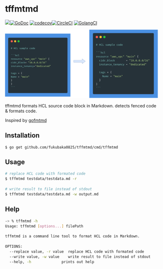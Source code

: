 # tffmtmd

<img src="https://img.shields.io/badge/go-v1.13-blue.svg"/>[![GoDoc](https://godoc.org/github.com/po3rin/gofmtmd?status.svg)](https://godoc.org/github.com/fukubaka0825/tffmtmd) [![codecov](https://codecov.io/gh/fukubaka0825/tffmtmd/branch/master/graph/badge.svg)](https://codecov.io/gh/fukubaka0825/tffmtmd)[![CircleCI](https://circleci.com/gh/fukubaka0825/tffmtmd.svg?style=svg)](https://circleci.com/gh/fukubaka0825/tffmtmd) [![GolangCI](https://golangci.com/badges/github.com/fukubaka0825/tffmtmd.svg)](https://golangci.com)

<img src="image/cover.png" width="640px"/>

tffmtmd formats HCL source code block in Markdown. detects fenced code & formats code.

Inspired by [gofmtmd](https://github.com/po3rin/gofmtmd)

## Installation

```
$ go get github.com/fukubaka0825/tffmtmd/cmd/tffmtmd
```

## Usage

```bash
# replace HCL code with formated code
$ tffmtmd testdata/testdata.md -r

# write result to file instead of stdout
$ tffmtmd testdata/testdata.md -w output.md
```

## Help

```bash
-> % tffmtmd -h
Usage: tffmtmd [options...] filePath

tffmtmd is a command line tool to format HCL code in Markdown.

OPTIONS:
  --replace value, -r value  replace HCL code with formated code
  --write value, -w value    write result to file instead of stdout
  --help, -h              prints out help
```
